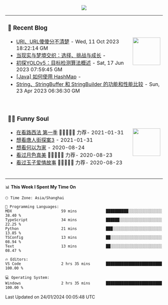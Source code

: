 <div align="center">
  <!-- dynamic typing effect 动态打字效果 -->
  <div>
    <img src="https://readme-typing-svg.demolab.com?font=Fira+Code&pause=10000&color=F76194&random=false&width=500&lines=You+make+your+own+opportunities.;Every+single+day+counts&center=true" />
  </div>
</div>

<table>
<tr>
<td>

### 📃 Recent Blog
        
<img align="right" width="88" src="https://cdn.jsdelivr.net/gh/LJJbyZJU/LJJbyZJU/assets/images/astronaut.png" />
      
<!-- START_SECTION:blog -->
* <a href='https://hsinyau.cc/posts/posts/uri-and-url' target='_blank'>URI、URL傻傻分不清楚</a> - Wed, 11 Oct 2023 18:22:14 GM
* <a href='https://hsinyau.cc/posts/posts/reality-and-dreams-intertwine' target='_blank'>当现实与梦境交织：选择、挑战与成长</a> - 
* <a href='https://hsinyau.cc/posts/posts/explore-yolov5' target='_blank'>初探YOLOv5：目标检测算法概述</a> - Sat, 17 Jun 2023 07:59:45 GM
* <a href='https://hsinyau.cc/posts/posts/java-hashmap-uses' target='_blank'>[Java] 如何使用 HashMap</a> - 
* <a href='https://hsinyau.cc/posts/posts/java-string-string_buffer-string_builder' target='_blank'>String、StringBuffer 和 StringBuilder 的功能和性能比较</a> - Sun, 23 Apr 2023 06:36:30 GM
<!-- END_SECTION:blog -->
      
<!-- for beauty 留个空行好看点 -->
<div>&nbsp;</div>

</td>
</tr>
<tr>
<td>
      
### 🤾‍♂️ Funny Soul
      
<img align="right" width="88" src="https://cdn.jsdelivr.net/gh/sun0225SUN/sun0225SUN/assets/images/artist.png" />
      
<!-- START_SECTION:douban -->
* <a href='http://movie.douban.com/subject/26385614/' target='_blank'>在看路西法 第一季</a> 🌟🌟🌟🌟🌟 力荐- 2021-01-31
* <a href='http://movie.douban.com/subject/27619748/' target='_blank'>想看唐人街探案3</a> - 2021-01-31
* <a href='http://movie.douban.com/subject/30170448/' target='_blank'>想看何以为家</a> - 2020-08-24
* <a href='http://movie.douban.com/subject/26963810/' target='_blank'>看过月色真美</a> 🌟🌟🌟🌟🌟 力荐- 2020-08-23
* <a href='http://movie.douban.com/subject/25796222/' target='_blank'>看过玉子爱情故事</a> 🌟🌟🌟🌟🌟 力荐- 2020-08-23
<!-- END_SECTION:douban -->
      
<!-- for beauty 留个空行好看点 -->
<div>&nbsp;</div>
      
</td>
</tr>
</table>

<!--START_SECTION:waka-->
📊 **This Week I Spent My Time On** 

```text
🕑︎ Time Zone: Asia/Shanghai

💬 Programming Languages: 
MDX                      59 mins             ██████████░░░░░░░░░░░░░░░   38.40 % 
TypeScript               34 mins             ██████░░░░░░░░░░░░░░░░░░░   22.25 % 
Python                   21 mins             ███░░░░░░░░░░░░░░░░░░░░░░   13.85 % 
TSConfig                 13 mins             ██░░░░░░░░░░░░░░░░░░░░░░░   08.94 % 
Text                     13 mins             ██░░░░░░░░░░░░░░░░░░░░░░░   08.47 % 

🔥 Editors: 
VS Code                  2 hrs 35 mins       █████████████████████████   100.00 % 

💻 Operating System: 
Windows                  2 hrs 35 mins       █████████████████████████   100.00 % 
```


 Last Updated on 24/01/2024 00:05:48 UTC
<!--END_SECTION:waka-->
